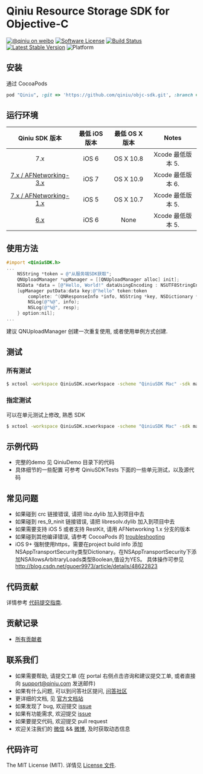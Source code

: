 # Qiniu Resource Storage SDK for Objective-C

[![@qiniu on weibo](http://img.shields.io/badge/weibo-%40qiniutek-blue.svg)](http://weibo.com/qiniutek)
[![Software License](https://img.shields.io/badge/license-MIT-brightgreen.svg)](LICENSE.md)
[![Build Status](https://travis-ci.org/qiniu/objc-sdk.svg?branch=master)](https://travis-ci.org/qiniu/objc-sdk)
[![Latest Stable Version](http://img.shields.io/cocoapods/v/Qiniu.svg)](https://github.com/qiniu/objc-sdk/releases)
![Platform](http://img.shields.io/cocoapods/p/Qiniu.svg)

## 安装

通过 CocoaPods

```ruby
pod "Qiniu", :git => 'https://github.com/qiniu/objc-sdk.git', :branch => 'AFNetworking-3.x'
```

## 运行环境

| Qiniu SDK 版本 | 最低 iOS版本   | 最低 OS X 版本  |                                   Notes                                   |
|:--------------------:|:---------------------------:|:----------------------------:|:-------------------------------------------------------------------------:|
|          7.x         |            iOS 6            |           OS X 10.8          | Xcode 最低版本 5.  |
|          [7.x / AFNetworking-3.x](https://github.com/qiniu/objc-sdk/tree/AFNetworking-3.x)         |            iOS 7            |           OS X 10.9          | Xcode 最低版本 6.  |
|          [7.x / AFNetworking-1.x](https://github.com/qiniu/objc-sdk/tree/AFNetworking-1.x)         |            iOS 5            |         OS X 10.7        |Xcode 最低版本 5. |
|          [6.x](https://github.com/qiniu/ios-sdk)         |            iOS 6            |         None        |Xcode 最低版本 5. |

## 使用方法

```Objective-C
#import <QiniuSDK.h>
...
    NSString *token = @"从服务端SDK获取";
    QNUploadManager *upManager = [[QNUploadManager alloc] init];
    NSData *data = [@"Hello, World!" dataUsingEncoding : NSUTF8StringEncoding];
    [upManager putData:data key:@"hello" token:token
        complete: ^(QNResponseInfo *info, NSString *key, NSDictionary *resp) {
        NSLog(@"%@", info);
        NSLog(@"%@", resp);
    } option:nil];
...
```

建议 QNUploadManager 创建一次重复使用, 或者使用单例方式创建.

## 测试

### 所有测试

``` bash
$ xctool -workspace QiniuSDK.xcworkspace -scheme "QiniuSDK Mac" -sdk macosx -configuration Release test -test-sdk macosx
```
### 指定测试

可以在单元测试上修改, 熟悉 SDK

``` bash
$ xctool -workspace QiniuSDK.xcworkspace -scheme "QiniuSDK Mac" -sdk macosx -configuration Debug test -test-sdk macosx -only "QiniuSDK MacTests:QNResumeUploadTest/test500k"
```

## 示例代码
* 完整的demo 见 QiniuDemo 目录下的代码
* 具体细节的一些配置 可参考 QiniuSDKTests 下面的一些单元测试，以及源代码

## 常见问题

- 如果碰到 crc 链接错误, 请把 libz.dylib 加入到项目中去
- 如果碰到 res_9_ninit 链接错误, 请把 libresolv.dylib 加入到项目中去
- 如果需要支持 iOS 5 或者支持 RestKit, 请用 AFNetworking 1.x 分支的版本
- 如果碰到其他编译错误, 请参考 CocoaPods 的 [troubleshooting](http://guides.cocoapods.org/using/troubleshooting.html)
- iOS 9+ 强制使用https，需要在project build info 添加NSAppTransportSecurity类型Dictionary。在NSAppTransportSecurity下添加NSAllowsArbitraryLoads类型Boolean,值设为YES。 具体操作可参见 http://blog.csdn.net/guoer9973/article/details/48622823

## 代码贡献

详情参考 [代码提交指南](https://github.com/qiniu/objc-sdk/blob/master/Contributing.md).

## 贡献记录

- [所有贡献者](https://github.com/qiniu/objc-sdk/contributors)

## 联系我们

- 如果需要帮助, 请提交工单 (在 portal 右侧点击咨询和建议提交工单, 或者直接向 support@qiniu.com 发送邮件)
- 如果有什么问题, 可以到问答社区提问, [问答社区](http://qiniu.segmentfault.com/)
- 更详细的文档, 见 [官方文档站](http://developer.qiniu.com/)
- 如果发现了 bug, 欢迎提交 [issue](https://github.com/qiniu/objc-sdk/issues)
- 如果有功能需求, 欢迎提交 [issue](https://github.com/qiniu/objc-sdk/issues)
- 如果要提交代码, 欢迎提交 pull request
- 欢迎关注我们的 [微信](http://www.qiniu.com/#weixin) && [微博](http://weibo.com/qiniutek), 及时获取动态信息

## 代码许可

The MIT License (MIT). 详情见 [License 文件](https://github.com/qiniu/objc-sdk/blob/master/LICENSE).
